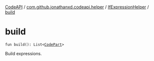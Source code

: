[CodeAPI](../../index.md) / [com.github.jonathanxd.codeapi.helper](../index.md) / [IfExpressionHelper](index.md) / [build](.)

# build

`fun build(): List<`[`CodePart`](../../com.github.jonathanxd.codeapi/-code-part/index.md)`>`

Build expressions.

